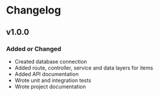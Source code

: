 # Changelog

## v1.0.0

### Added or Changed

- Created database connection
- Added route, controller, service and data layers for items
- Added API documentation
- Wrote unit and integration tests
- Wrote project documentation
